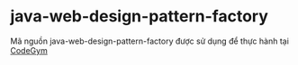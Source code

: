 # java-web-design-pattern-factory
Mã nguồn java-web-design-pattern-factory được sử dụng để thực hành tại [CodeGym](https://codegym.vn)
